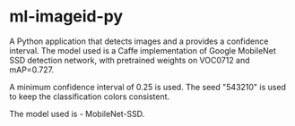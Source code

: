 # ml-imageid-py

A Python application that detects images and a provides a confidence interval. The model used is a Caffe implementation of Google MobileNet SSD detection network, with pretrained weights on VOC0712 and mAP=0.727.

A minimum confidence interval of 0.25 is used.
The seed "543210" is used to keep the classification colors consistent.

The model used is - MobileNet-SSD.
